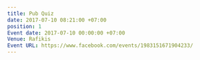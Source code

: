 ```yaml
---
title: Pub Quiz
date: 2017-07-10 08:21:00 +07:00
position: 1
Event date: 2017-07-10 00:00:00 +07:00
Venue: Rafikis
Event URL: https://www.facebook.com/events/1983151671904233/
---
```


